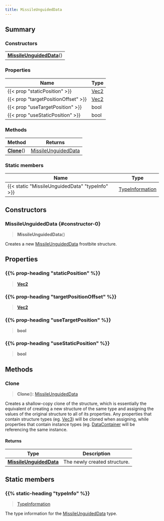 ```yaml
---
title: MissileUnguidedData
---
```



## Summary
### Constructors
| |
| ----------- |
| **[MissileUnguidedData](#constructor-0)**() |

### Properties
| Name | Type |
| ---- | ---- |
| {{< prop "staticPosition" >}} | [Vec2](/vext/ref/shared/class/vec2) |
| {{< prop "targetPositionOffset" >}} | [Vec2](/vext/ref/shared/class/vec2) |
| {{< prop "useTargetPosition" >}} | bool |
| {{< prop "useStaticPosition" >}} | bool |

### Methods
| Method | Returns |
| ------ | ---- |
| **[Clone](#clone)**() | [MissileUnguidedData](/vext/ref/fb/missileunguideddata) |

### Static members
| Name | Type |
| ---- | ---- |
| {{< static "MissileUnguidedData" "typeInfo" >}} | [TypeInformation](/vext/ref/shared/class/typeinformation) |

## Constructors
### MissileUnguidedData {#constructor-0}
> **MissileUnguidedData**()

Creates a new [MissileUnguidedData](/vext/ref/fb/missileunguideddata) frostbite structure.

## Properties
### {{% prop-heading "staticPosition" %}}
> **[Vec2](/vext/ref/shared/class/vec2)**

### {{% prop-heading "targetPositionOffset" %}}
> **[Vec2](/vext/ref/shared/class/vec2)**

### {{% prop-heading "useTargetPosition" %}}
> **bool**

### {{% prop-heading "useStaticPosition" %}}
> **bool**

## Methods
### Clone
> **Clone**(): [MissileUnguidedData](/vext/ref/fb/missileunguideddata)

Creates a shallow-copy clone of the structure, which is essentially the equivalent of creating a new structure of the same type and assigning the values of the original structure to all of its properties. Any properties that contain structure types (eg. [Vec3](/vext/ref/shared/class/vec3)) will be cloned when assigning, while properties that contain instance types (eg. [DataContainer](/vext/ref/shared/class/datacontainer) will be referencing the same instance.

#### Returns
| Type | Description |
| ---- | ----------- |
| **[MissileUnguidedData](/vext/ref/fb/missileunguideddata)** | The newly created structure. |

## Static members
### {{% static-heading "typeInfo" %}}
> [TypeInformation](/vext/ref/shared/class/typeinformation)

The type information for the [MissileUnguidedData](/vext/ref/fb/missileunguideddata) type.

